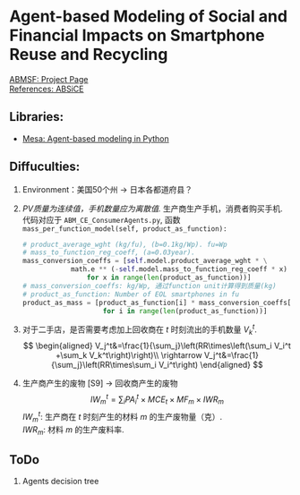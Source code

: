 # Agent-based Modeling of Social and Financial Impacts on Smartphone Reuse and Recycling

[ABMSF: Project Page](https://github.com/jungletada/ABMSF)   
[References: ABSiCE](https://github.com/NREL/ABSiCE)  

## Libraries:
- [Mesa: Agent-based modeling in Python](https://mesa.readthedocs.io/en/stable/index.html)

## Diffuculties:
1. Environment：美国50个州 $\rightarrow$ 日本各都道府县？
2. *PV质量为连续值，手机数量应为离散值.*  生产商生产手机，消费者购买手机.  
代码对应于 `ABM_CE_ConsumerAgents.py`, 函数`mass_per_function_model(self, product_as_function):`
    ```python
    # product_average_wght (kg/fu), (b=0.1kg/Wp). fu=Wp
    # mass_to_function_reg_coeff, (a=0.03year).
    mass_conversion_coeffs = [self.model.product_average_wght * \
                math.e ** (-self.model.mass_to_function_reg_coeff * x) 
                    for x in range(len(product_as_function))] 
    # mass_conversion_coeffs: kg/Wp, 通过function unit计算得到质量(kg)
    # product_as_function: Number of EOL smartphones in fu
    product_as_mass = [product_as_function[i] * mass_conversion_coeffs[i]
                        for i in range(len(product_as_function))]
    ```
3. 对于二手店，是否需要考虑加上回收商在 $t$ 时刻流出的手机数量 $V_k^t$.
    $$
    \begin{aligned}
    V_j^t&=\frac{1}{\sum_j}\left(RR\times\left(\sum_i V_i^t +\sum_k V_k^t\right)\right)\\
    \rightarrow V_j^t&=\frac{1}{\sum_j}\left(RR\times\sum_i V_i^t\right)
    \end{aligned}
    $$ 

4. 生产商产生的废物 [S9] $\rightarrow$ 回收商产生的废物
    $${IW}_m^t=\sum_i {PA}_i^t\times{MCE}_t\times{MF}_m\times{IWR}_m$$
    ${IW}_m^t$: 生产商在 $t$ 时刻产生的材料 $m$ 的生产废物量（克）.  
    ${IWR}_m$: 材料 $m$ 的生产废料率.

## ToDo
1. Agents decision tree
